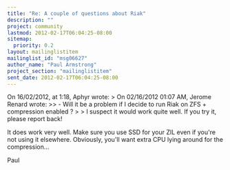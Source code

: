 ```yaml
---
title: "Re: A couple of questions about Riak"
description: ""
project: community
lastmod: 2012-02-17T06:04:25-08:00
sitemap:
  priority: 0.2
layout: mailinglistitem
mailinglist_id: "msg06627"
author_name: "Paul Armstrong"
project_section: "mailinglistitem"
sent_date: 2012-02-17T06:04:25-08:00
---
```



On 16/02/2012, at 1:18, Aphyr  wrote:
&gt; On 02/16/2012 01:07 AM, Jerome Renard wrote:
&gt;&gt; - Will it be a problem if I decide to run Riak on ZFS + compression enabled ?
&gt; 
&gt; I suspect it would work quite well. If you try it, please report back!

It does work very well. Make sure you use SSD for your ZIL even if you're not 
using it elsewhere. Obviously, you'll want extra CPU lying around for the 
compression...

Paul
